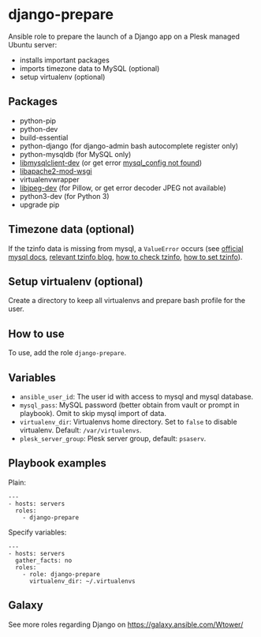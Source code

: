 django-prepare
==============

Ansible role to prepare the launch of a Django app on a Plesk managed Ubuntu server:

- installs important packages
- imports timezone data to MySQL (optional)
- setup virtualenv (optional)

Packages
--------

- python-pip
- python-dev
- build-essential
- python-django (for django-admin bash autocomplete register only)
- python-mysqldb (for MySQL only)
- [libmysqlclient-dev] (or get error [mysql_config not found])
- [libapache2-mod-wsgi]
- virtualenvwrapper
- [libjpeg-dev] (for Pillow, or get error decoder JPEG not available)
- python3-dev (for Python 3)
- upgrade pip

[libmysqlclient-dev]: http://stackoverflow.com/questions/5178292/pip-install-mysql-python-fails-with-environmenterror-mysql-config-not-found
[mysql_config not found]: http://stackoverflow.com/questions/7475223/mysql-config-not-found-when-installing-mysqldb-python-interface
[libapache2-mod-wsgi]: https://www.digitalocean.com/community/tutorials/installing-mod_wsgi-on-ubuntu-12-04
[libjpeg-dev]: http://stackoverflow.com/questions/8915296/python-image-library-fails-with-message-decoder-jpeg-not-available-pil

Timezone data (optional)
------------------------

If the tzinfo data is missing from mysql, a `ValueError` occurs
(see [official mysql docs], [relevant tzinfo blog], [how to check tzinfo], [how to set tzinfo]).

[official mysql docs]: https://dev.mysql.com/doc/refman/5.5/en/time-zone-support.html
[relevant tzinfo blog]: http://www.pending.io/django-mysql-time-zones-and-how-to-fix-it/
[how to check tzinfo]: http://stackoverflow.com/questions/2934258/how-do-i-get-the-current-time-zone-of-mysql
[how to set tzinfo]: http://stackoverflow.com/questions/930900/how-to-set-time-zone-of-mysql

Setup virtualenv (optional)
---------------------------

Create a directory to keep all virtualenvs and prepare bash profile for the user.

How to use
----------

To use, add the role `django-prepare`.

Variables
---------

- `ansible_user_id`: The user id with access to mysql and mysql database.
- `mysql_pass`: MySQL password (better obtain from vault or prompt in playbook). Omit to skip mysql import of data.
- `virtualenv_dir`: Virtualenvs home directory. Set to `false` to disable virtualenv. Default: `/var/virtualenvs`.
- `plesk_server_group`: Plesk server group, default: `psaserv`.

Playbook examples
-----------------

Plain:

    ---
    - hosts: servers
      roles:
        - django-prepare

Specify variables:

    ---
    - hosts: servers
      gather_facts: no
      roles:
        - role: django-prepare
          virtualenv_dir: ~/.virtualenvs

Galaxy
------

See more roles regarding Django on https://galaxy.ansible.com/Wtower/

